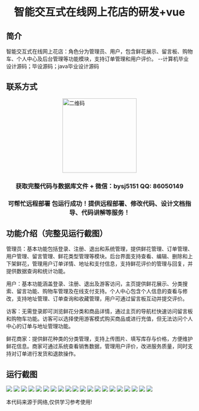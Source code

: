 <p><h1 align="center">智能交互式在线网上花店的研发+vue</h1></p>

## 简介
智能交互式在线网上花店：角色分为管理员、用户，包含鲜花展示、留言板、购物车、个人中心及后台管理等功能模块，支持订单管理和用户评价。    --计算机毕业设计源码；毕设源码；java毕业设计源码


## 联系方式
<img src="https://bs-1329754181.cos.ap-shanghai.myqcloud.com/wx.jpg" alt="二维码" style="display: block; margin: 0 auto;" width="200px">
<p><h3 align="center">获取完整代码与数据库文件 + 微信：bysj5151 QQ: 86050149</h3></p>
<p><h3 align="center">可帮忙远程部署 包运行成功！提供远程部署、修改代码、设计文档指导、代码讲解等服务！</h3></p>

## 功能介绍（完整见运行截图）
管理员：基本功能包括登录、注册、退出和系统管理，提供鲜花管理、订单管理、用户管理、留言管理、鲜花类型管理等模块。后台界面支持查看、编辑、删除和上下架鲜花，管理用户订单详情、地址和支付信息，支持鲜花评价的管理与回复，并提供数据查询和统计功能。

用户：基本功能涵盖登录、注册、退出及游客访问，主页提供鲜花展示、分类搜索、留言功能、购物车管理及在线支付支持。个人中心包含个人信息的查看与修改，支持地址管理、订单查询和收藏管理，用户可通过留言板互动并提交评价。

访客：无需登录即可浏览鲜花分类和商品详情，通过主页的导航栏快速访问留言板和购物车功能。访客可以选择使用游客模式购买商品或进行充值，但无法访问个人中心的订单与地址管理功能。

鲜花商家：提供鲜花种类的分类管理，支持上传图片、填写库存与价格，方便维护鲜花信息。商家可通过系统查看销售数据，管理用户评价，改进服务质量，同时支持对订单进行发货和退款操作。


## 运行截图
![](https://bs-1329754181.cos.ap-shanghai.myqcloud.com/ssm/IntelligentInteractiveOnlineFloristDevelopment/img/001.jpg)
![](https://bs-1329754181.cos.ap-shanghai.myqcloud.com/ssm/IntelligentInteractiveOnlineFloristDevelopment/img/002.jpg)
![](https://bs-1329754181.cos.ap-shanghai.myqcloud.com/ssm/IntelligentInteractiveOnlineFloristDevelopment/img/003.jpg)
![](https://bs-1329754181.cos.ap-shanghai.myqcloud.com/ssm/IntelligentInteractiveOnlineFloristDevelopment/img/004.jpg)
![](https://bs-1329754181.cos.ap-shanghai.myqcloud.com/ssm/IntelligentInteractiveOnlineFloristDevelopment/img/005.jpg)
![](https://bs-1329754181.cos.ap-shanghai.myqcloud.com/ssm/IntelligentInteractiveOnlineFloristDevelopment/img/006.jpg)
![](https://bs-1329754181.cos.ap-shanghai.myqcloud.com/ssm/IntelligentInteractiveOnlineFloristDevelopment/img/007.jpg)
![](https://bs-1329754181.cos.ap-shanghai.myqcloud.com/ssm/IntelligentInteractiveOnlineFloristDevelopment/img/008.jpg)
![](https://bs-1329754181.cos.ap-shanghai.myqcloud.com/ssm/IntelligentInteractiveOnlineFloristDevelopment/img/009.jpg)
![](https://bs-1329754181.cos.ap-shanghai.myqcloud.com/ssm/IntelligentInteractiveOnlineFloristDevelopment/img/010.jpg)
![](https://bs-1329754181.cos.ap-shanghai.myqcloud.com/ssm/IntelligentInteractiveOnlineFloristDevelopment/img/011.jpg)
![](https://bs-1329754181.cos.ap-shanghai.myqcloud.com/ssm/IntelligentInteractiveOnlineFloristDevelopment/img/012.jpg)
![](https://bs-1329754181.cos.ap-shanghai.myqcloud.com/ssm/IntelligentInteractiveOnlineFloristDevelopment/img/013.jpg)
![](https://bs-1329754181.cos.ap-shanghai.myqcloud.com/ssm/IntelligentInteractiveOnlineFloristDevelopment/img/014.jpg)
![](https://bs-1329754181.cos.ap-shanghai.myqcloud.com/ssm/IntelligentInteractiveOnlineFloristDevelopment/img/015.jpg)
![](https://bs-1329754181.cos.ap-shanghai.myqcloud.com/ssm/IntelligentInteractiveOnlineFloristDevelopment/img/016.jpg)
![](https://bs-1329754181.cos.ap-shanghai.myqcloud.com/ssm/IntelligentInteractiveOnlineFloristDevelopment/img/017.jpg)
![](https://bs-1329754181.cos.ap-shanghai.myqcloud.com/ssm/IntelligentInteractiveOnlineFloristDevelopment/img/018.jpg)
![](https://bs-1329754181.cos.ap-shanghai.myqcloud.com/ssm/IntelligentInteractiveOnlineFloristDevelopment/img/019.jpg)
![](https://bs-1329754181.cos.ap-shanghai.myqcloud.com/ssm/IntelligentInteractiveOnlineFloristDevelopment/img/020.jpg)

<p>本代码来源于网络,仅供学习参考使用!</p>
